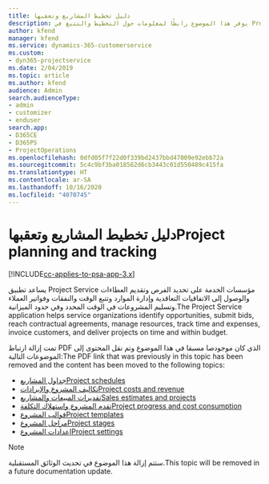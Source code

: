```yaml
---
title: دليل تخطيط المشاريع وتعقبها
description: يوفر هذا الموضوع رابطًا لمعلومات حول التخطيط والتتبع في Project Service Automation.
author: kfend
manager: kfend
ms.service: dynamics-365-customerservice
ms.custom:
- dyn365-projectservice
ms.date: 2/04/2019
ms.topic: article
ms.author: kfend
audience: Admin
search.audienceType:
- admin
- customizer
- enduser
search.app:
- D365CE
- D365PS
- ProjectOperations
ms.openlocfilehash: 0dfd05f7f22d0f339bd2437bbd47009e92ebb72a
ms.sourcegitcommit: 5c4c9bf3ba018562d6cb3443c01d550489c415fa
ms.translationtype: HT
ms.contentlocale: ar-SA
ms.lasthandoff: 10/16/2020
ms.locfileid: "4070745"
---
```

# <a name="project-planning-and-tracking"></a><span data-ttu-id="771d5-103">دليل تخطيط المشاريع وتعقبها</span><span class="sxs-lookup"><span data-stu-id="771d5-103">Project planning and tracking</span></span>

[!INCLUDE[cc-applies-to-psa-app-3.x](../../includes/cc-applies-to-psa-app-3x.md)]

<span data-ttu-id="771d5-104">يساعد تطبيق Project Service مؤسسات الخدمة على تحديد الفرص وتقديم العطاءات والوصول إلى الاتفاقيات التعاقدية وإدارة الموارد وتتبع الوقت والنفقات وفواتير العملاء وتسليم المشروعات في الوقت المحدد وفي حدود الميزانية.</span><span class="sxs-lookup"><span data-stu-id="771d5-104">The Project Service application helps service organizations identify opportunities, submit bids, reach contractual agreements, manage resources, track time and expenses, invoice customers, and deliver projects on time and within budget.</span></span> 

<span data-ttu-id="771d5-105">تمت إزالة ارتباط PDF الذي كان موجودصا مسبقا في هذا الموضوع وتم نقل المحتوى إلى الموضوعات التالية:</span><span class="sxs-lookup"><span data-stu-id="771d5-105">The PDF link that was previously in this topic has been removed and the content has been moved to the following topics:</span></span>

- [<span data-ttu-id="771d5-106">جداول المشاريع</span><span class="sxs-lookup"><span data-stu-id="771d5-106">Project schedules</span></span>](../project-creating.md)
- [<span data-ttu-id="771d5-107">تكاليف المشروع والإيرادات</span><span class="sxs-lookup"><span data-stu-id="771d5-107">Project costs and revenue</span></span>](../project-estimating.md)
- [<span data-ttu-id="771d5-108">تقديرات المبيعات والمشاريع</span><span class="sxs-lookup"><span data-stu-id="771d5-108">Sales estimates and projects</span></span>](../project-leveraging.md)
- [<span data-ttu-id="771d5-109">تقدم المشروع واستهلاك التكلفة‬</span><span class="sxs-lookup"><span data-stu-id="771d5-109">Project progress and cost consumption</span></span>](../project-tracking.md)
- [<span data-ttu-id="771d5-110">قوالب المشروع</span><span class="sxs-lookup"><span data-stu-id="771d5-110">Project templates</span></span>](../project-templates.md)
- [<span data-ttu-id="771d5-111">مراحل المشروع</span><span class="sxs-lookup"><span data-stu-id="771d5-111">Project stages</span></span>](../project-stages.md)
- [<span data-ttu-id="771d5-112">إعدادات المشروع</span><span class="sxs-lookup"><span data-stu-id="771d5-112">Project settings</span></span>](../project-settings.md)

> [!NOTE]
> <span data-ttu-id="771d5-113">ستتم إزالة هذا الموضوع في تحديث الوثائق المستقبلية.</span><span class="sxs-lookup"><span data-stu-id="771d5-113">This topic will be removed in a future documentation update.</span></span> 
